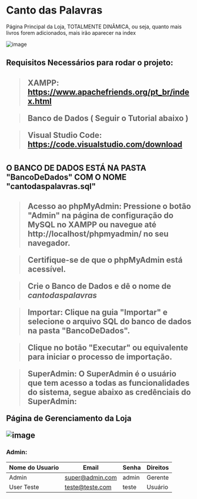 # Canto das Palavras

<p>Página Principal da Loja, TOTALMENTE DINÂMICA, ou seja, quanto mais livros forem adicionados, mais irão aparecer na index<p>

<img>![image](https://github.com/marciodelfinooliveira/Loja-Virtual-PhP/assets/141946311/6c168b91-81df-474a-a6d7-d989c623f538)</img>
 
<h2>Requisitos Necessários para rodar o projeto:<h2>


> XAMPP: https://www.apachefriends.org/pt_br/index.html

> Banco de Dados ( Seguir o Tutorial abaixo )

> Visual Studio Code: https://code.visualstudio.com/download

<h1>

<h2>O BANCO DE DADOS ESTÁ NA PASTA "BancoDeDados" COM O NOME "cantodaspalavras.sql"<h2>

> Acesso ao phpMyAdmin: Pressione o botão "Admin" na página de configuração do MySQL no XAMPP ou navegue até http://localhost/phpmyadmin/ no seu navegador.

> Certifique-se de que o phpMyAdmin está acessível.

> Crie o Banco de Dados e dê o nome de ***cantodaspalavras***

> Importar: Clique na guia "Importar" e selecione o arquivo SQL do banco de dados na pasta "BancoDeDados".

> Clique no botão "Executar" ou equivalente para iniciar o processo de importação.

> SuperAdmin: O SuperAdmin é o usuário que tem acesso a todas as funcionalidades do sistema, segue abaixo as credênciais do SuperAdmin:

<p>Página de Gerenciamento da Loja<p>

<img>![image](https://github.com/marciodelfinooliveira/Loja-Virtual-PhP/assets/141946311/0cf41c4f-ac19-49b8-ae74-d33f0f2518f6)</img>


### Admin: 
|Nome do Usuario|Email|Senha|Direitos|
| -------- | -------- | -------- | -------- |
|Admin|super@admin.com|admin|Gerente|
|User Teste|teste@teste.com|teste|Usuário|

